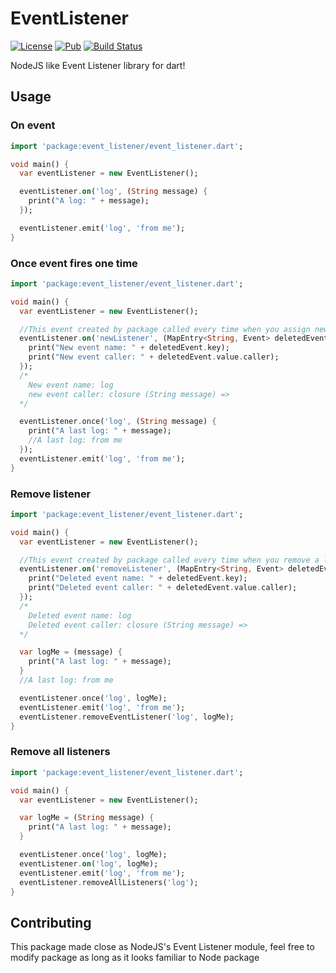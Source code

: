 # EventListener
[![License](https://img.shields.io/badge/license-MIT-green.svg)](/LICENSE)
[![Pub](https://img.shields.io/pub/v/event_listener.svg)](https://pub.dartlang.org/packages/event_listener)
[![Build Status](https://travis-ci.com/behemehal/event_listener.svg?branch=main)](https://travis-ci.com/behemehal/event_listener)

NodeJS like Event Listener library for dart! 

## Usage

### On event

```dart
import 'package:event_listener/event_listener.dart';

void main() {
  var eventListener = new EventListener();

  eventListener.on('log', (String message) {
    print("A log: " + message);
  });

  eventListener.emit('log', 'from me');
}
```

### Once event fires one time

```dart
import 'package:event_listener/event_listener.dart';

void main() {
  var eventListener = new EventListener();

  //This event created by package called every time when you assign new listener to event
  eventListener.on('newListener', (MapEntry<String, Event> deletedEvent) {
    print("New event name: " + deletedEvent.key);
    print("New event caller: " + deletedEvent.value.caller);
  });
  /*
    New event name: log
    new event caller: closure (String message) =>
  */

  eventListener.once('log', (String message) {
    print("A last log: " + message);
    //A last log: from me
  });
  eventListener.emit('log', 'from me');
}
```

### Remove listener

```dart
import 'package:event_listener/event_listener.dart';

void main() {
  var eventListener = new EventListener();

  //This event created by package called every time when you remove a listener from event
  eventListener.on('removeListener', (MapEntry<String, Event> deletedEvent) {
    print("Deleted event name: " + deletedEvent.key);
    print("Deleted event caller: " + deletedEvent.value.caller);
  });
  /*
    Deleted event name: log
    Deleted event caller: closure (String message) =>
  */

  var logMe = (message) {
    print("A last log: " + message);
  }
  //A last log: from me

  eventListener.once('log', logMe);
  eventListener.emit('log', 'from me');
  eventListener.removeEventListener('log', logMe);
}
```

### Remove all listeners

```dart
import 'package:event_listener/event_listener.dart';

void main() {
  var eventListener = new EventListener();

  var logMe = (String message) {
    print("A last log: " + message);
  }

  eventListener.once('log', logMe);
  eventListener.on('log', logMe);
  eventListener.emit('log', 'from me');
  eventListener.removeAllListeners('log');
}
```

## Contributing

This package made close as NodeJS's Event Listener module, feel free to modify package as long as it looks familiar to Node package

